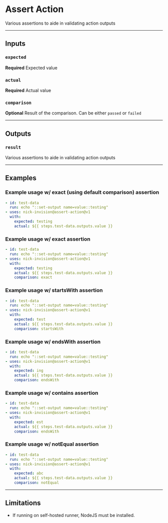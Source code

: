 # Assert Action

Various assertions to aide in validating action outputs

---

## **Inputs**

### **`expected`**

**Required** Expected value

### **`actual`**

**Required** Actual value

### **`comparison`**

**Optional** Result of the comparison.  Can be either `passed` or `failed`

---

## **Outputs**

### **`result`**

Various assertions to aide in validating action outputs

---

## **Examples**

### Example usage w/ exact (using default comparison) assertion

```yaml
- id: test-data
  run: echo "::set-output name=value::testing"
- uses: nick-invision@assert-action@v1
  with:
    expected: testing
    actual: ${{ steps.test-data.outputs.value }}
```

### Example usage w/ exact assertion

```yaml
- id: test-data
  run: echo "::set-output name=value::testing"
- uses: nick-invision@assert-action@v1
  with:
    expected: testing
    actual: ${{ steps.test-data.outputs.value }}
    comparison: exact
```

### Example usage w/ startsWith assertion

```yaml
- id: test-data
  run: echo "::set-output name=value::testing"
- uses: nick-invision@assert-action@v1
  with:
    expected: test
    actual: ${{ steps.test-data.outputs.value }}
    comparison: startsWith
```

### Example usage w/ endsWith assertion

```yaml
- id: test-data
  run: echo "::set-output name=value::testing"
- uses: nick-invision@assert-action@v1
  with:
    expected: ing
    actual: ${{ steps.test-data.outputs.value }}
    comparison: endsWith
```

### Example usage w/ contains assertion

```yaml
- id: test-data
  run: echo "::set-output name=value::testing"
- uses: nick-invision@assert-action@v1
  with:
    expected: est
    actual: ${{ steps.test-data.outputs.value }}
    comparison: endsWith
```

### Example usage w/ notEqual assertion

```yaml
- id: test-data
  run: echo "::set-output name=value::testing"
- uses: nick-invision@assert-action@v1
  with:
    expected: abc
    actual: ${{ steps.test-data.outputs.value }}
    comparison: notEqual
```

---

## **Limitations**

- If running on self-hosted runner, NodeJS must be installed.
